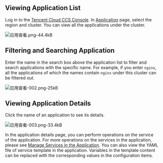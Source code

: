 ## Viewing Application List

Log in to the [Tencent Cloud CCS Console](https://console.cloud.tencent.com/ccs). In [Application][1] page, select the region and cluster. You can view all the applications under the cluster.

![应用查看.png-44.4kB][2]

## Filtering and Searching Application

Enter the name in the search box above the application list to filter and search applications with the specific name. For example, if you enter `nginx`, all the applications of which the names contain `nginx` under this cluster can be filtered out.

![应用查看-002.png-25kB][3]

## Viewing Application Details

Click the name of an application to see its details.

![应用查看-003.png-33.4kB][4]

In the application details page, you can perform operations on the service of the application. For more operations on the services in the application, please see [Manage Services in the Application][5]. You can also view the YAML file of service template in the application. Variables in the template content can be replaced with the corresponding values in the configuration items.

  
  [1]: https://console.cloud.tencent.com/ccs/application
  [2]: https://mc.qcloudimg.com/static/img/7cf3348cbad0f56c70c9f9dfeebc97ee/image.png
  [3]: https://mc.qcloudimg.com/static/img/6472c73125935b057b0ae50181b1ca3c/image.png
  [4]: https://mc.qcloudimg.com/static/img/c939f078d3c725d90bf093ed09596a0e/image.png
  [5]: https://cloud.tencent.com/document/product/457/11989
